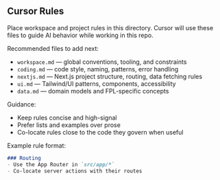 ## Cursor Rules

Place workspace and project rules in this directory. Cursor will use these files to guide AI behavior while working in this repo.

Recommended files to add next:
- `workspace.md` — global conventions, tooling, and constraints
- `coding.md` — code style, naming, patterns, error handling
- `nextjs.md` — Next.js project structure, routing, data fetching rules
- `ui.md` — Tailwind/UI patterns, components, accessibility
- `data.md` — domain models and FPL-specific concepts

Guidance:
- Keep rules concise and high-signal
- Prefer lists and examples over prose
- Co-locate rules close to the code they govern when useful

Example rule format:

```md
### Routing
- Use the App Router in `src/app/*`
- Co-locate server actions with their routes
```

